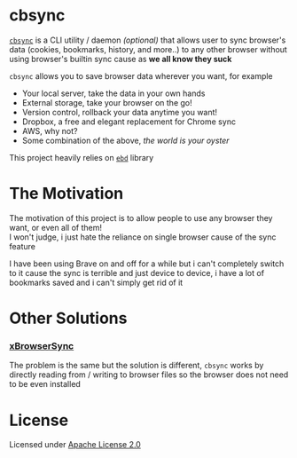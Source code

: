 # cbsync
[`cbsync`](https://github.com/sandorex/cbsync.git) is a CLI utility / daemon *(optional)* that allows user to sync browser's data (cookies, bookmarks, history, and more..) to any other browser without using browser's builtin sync cause as **we all know they suck**

`cbsync` allows you to save browser data wherever you want, for example
- Your local server, take the data in your own hands
- External storage, take your browser on the go!
- Version control, rollback your data anytime you want!
- Dropbox, a free and elegant replacement for Chrome sync
- AWS, why not?
- Some combination of the above, *the world is your oyster*

This project heavily relies on [`ebd`](https://github.com/sandorex/ebd) library

# The Motivation
The motivation of this project is to allow people to use any browser they want, or even all of them!  
I won't judge, i just hate the reliance on single browser cause of the sync feature

I have been using Brave on and off for a while but i can't completely switch to it cause the sync is terrible and just device to device, i have a lot of bookmarks saved and i can't simply get rid of it

# Other Solutions
### [xBrowserSync](https://github.com/xbrowsersync/app)
The problem is the same but the solution is different, `cbsync` works by directly reading from / writing to browser files so the browser does not need to be even installed

# License
Licensed under [Apache License 2.0](LICENSE)
